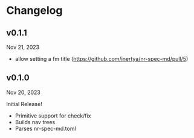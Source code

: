 # Changelog

## v0.1.1
Nov 21, 2023

- allow setting a fm title (https://github.com/inertya/nr-spec-md/pull/5)

## v0.1.0
Nov 20, 2023

Initial Release!

- Primitive support for check/fix
- Builds nav trees
- Parses nr-spec-md.toml

